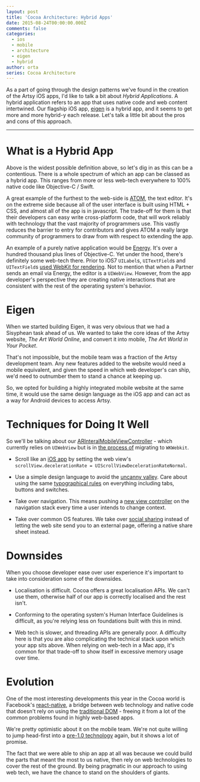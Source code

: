 ```yaml
---
layout: post
title: 'Cocoa Architecture: Hybrid Apps'
date: 2015-08-24T00:00:00.000Z
comments: false
categories:
  - ios
  - mobile
  - architecture
  - eigen
  - hybrid
author: orta
series: Cocoa Architecture
---
```


As a part of going through the design patterns we've found in the creation of the Artsy iOS apps, I'd like to talk a bit about _Hybrid Applications_. A hybrid application refers to an app that uses native code and web content intertwined. Our flagship iOS app, [eigen](https://github.com/artsy/eigen) is a hybrid app, and it seems to get more and more hybrid-y each release. Let's talk a little bit about the pros and cons of this approach.

<!-- more -->
--------------------------------------------------------------------------------

# What is a Hybrid App
Above is the widest possible definition above, so let's dig in as this can be a contentious. There is a whole spectrum of which an app can be classed as a hybrid app. This ranges from more or less web-tech everywhere to 100% native code like Objective-C / Swift.

A great example of the furthest to the web-side is [ATOM](https://atom.io), the text editor. It's on the extreme side because all of the user interface is built using HTML + CSS, and almost all of the app is in javascript. The trade-off for them is that their developers can easy write cross-platform code, that will work reliably with technology that the vast majority of programmers use. This vastly reduces the barrier to entry for contributors and gives ATOM a really large community of programmers to draw from with respect to extending the app.

An example of a purely native application would be [Energy](https://github.com/artsy/energy/). It's over a hundred thousand plus lines of Objective-C. Yet under the hood, there's definitely some web-tech there. Prior to iOS7 `UILabel`s, `UITextField`s and `UITextField`s [used WebKit for rendering](http://www.objc.io/issues/5-ios7/getting-to-know-textkit/). Not to mention that when a Partner sends an email via Energy, the editor is a `UIWebView`. However, from the app developer's perspective they are creating native interactions that are consistent with the rest of the operating system's behavior.

# Eigen
When we started building Eigen, it was very obvious that we had a Sisyphean task ahead of us. We wanted to take the core ideas of the Artsy website,  _The Art World Online_, and convert it into mobile, _The Art World in Your Pocket_.

That's not impossible, but the mobile team was a fraction of the Artsy development team. Any new features added to the website would need a mobile equivalent, and given the speed in which web developer's can ship, we'd need to outnumber them to stand a chance at keeping up.

So, we opted for building a highly integrated mobile website at the same time, it would use the same design language as the iOS app and can act as a way for Android devices to access Artsy.

# Techniques for Doing It Well
So we'll be talking about our [ARInteralMobileViewController](https://github.com/artsy/eigen/blob/6bb44a01c1b23fb8e92c645c3091fd33725743c3/Artsy/View_Controllers/Web_Browsing/ARInternalMobileWebViewController.m) - which currently relies on `UIWebView` but is in [the process of](https://github.com/artsy/eigen/pull/606) migrating to `WKWebkit`.

- Scroll like an [iOS app](https://github.com/artsy/eigen/blob/6bb44a01c1b23fb8e92c645c3091fd33725743c3/Artsy/View_Controllers/Web_Browsing/ARExternalWebBrowserViewController.m#L39) by setting the web view's `scrollView.decelerationRate = UIScrollViewDecelerationRateNormal`.

- Use a simple design language to avoid the [uncanny valley](http://tvtropes.org/pmwiki/pmwiki.php/Main/UncannyValley). Care about using the same [typographical rules](https://github.com/artsy/Artsy-UILabels) on everything including tabs, buttons and switches.

- Take over navigation. This means pushing a [new view controller](https://github.com/artsy/eigen/blob/6bb44a01c1b23fb8e92c645c3091fd33725743c3/Artsy/View_Controllers/Web_Browsing/ARInternalMobileWebViewController.m#L180) on the navigation stack every time a user intends to change context.

- Take over common OS features. We take over [social sharing](https://github.com/artsy/eigen/blob/master/Artsy/View_Controllers/Web_Browsing/ARInternalMobileWebViewController.m#L184-L190)  instead of letting the web site send you to an external page, offering a native share sheet instead.

# Downsides
When you choose developer ease over user experience it's important to take into consideration some of the downsides.

- Localisation is difficult. Cocoa offers a great localisation APIs. We can't use them, otherwise half of our app is correctly localised and the rest isn't.

- Conforming to the operating system's Human Interface Guidelines is difficult, as you're relying less on foundations built with this in mind.

- Web tech is slower, and threading APIs are generally poor. A difficulty here is that you are also complicating the technical stack upon which your app sits above. When relying on web-tech in a Mac app, it's common for that trade-off to show itself in excessive memory usage over time.

# Evolution
One of the most interesting developments this year in the Cocoa world is Facebook's [react-native](https://cocoapods.org/pods/React), a bridge between web technology and native code that doesn't rely on using the [traditional DOM](http://www.quirksmode.org/dom/intro.html) - freeing it from a lot of the common problems found in highly web-based apps.

We're pretty optimistic about it on the mobile team. We're not quite willing to jump head-first into a [pre-1.0 technology](http://artsy.github.io/blog/2014/11/13/eidolon-retrospective/) again, but it shows a lot of promise.

The fact that we were able to ship an app at all was because we could build the parts that meant the most to us native, then rely on web technologies to cover the rest of the ground. By being pragmatic in our approach to using web tech, we have the chance to stand on the shoulders of giants.
